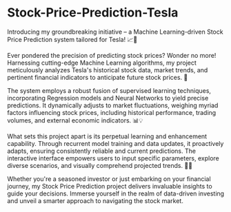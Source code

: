 # Stock-Price-Prediction-Tesla
Introducing my groundbreaking initiative – a Machine Learning-driven Stock Price Prediction system tailored for Tesla! 📈🤖

Ever pondered the precision of predicting stock prices? Wonder no more! Harnessing cutting-edge Machine Learning algorithms, my project meticulously analyzes Tesla's historical stock data, market trends, and pertinent financial indicators to anticipate future stock prices. 🚀

The system employs a robust fusion of supervised learning techniques, incorporating Regression models and Neural Networks to yield precise predictions. It dynamically adjusts to market fluctuations, weighing myriad factors influencing stock prices, including historical performance, trading volumes, and external economic indicators. 📊💡

What sets this project apart is its perpetual learning and enhancement capability. Through recurrent model training and data updates, it proactively adapts, ensuring consistently reliable and current predictions. The interactive interface empowers users to input specific parameters, explore diverse scenarios, and visually comprehend projected trends. 🔄📲

Whether you're a seasoned investor or just embarking on your financial journey, my Stock Price Prediction project delivers invaluable insights to guide your decisions. Immerse yourself in the realm of data-driven investing and unveil a smarter approach to navigating the stock market.





